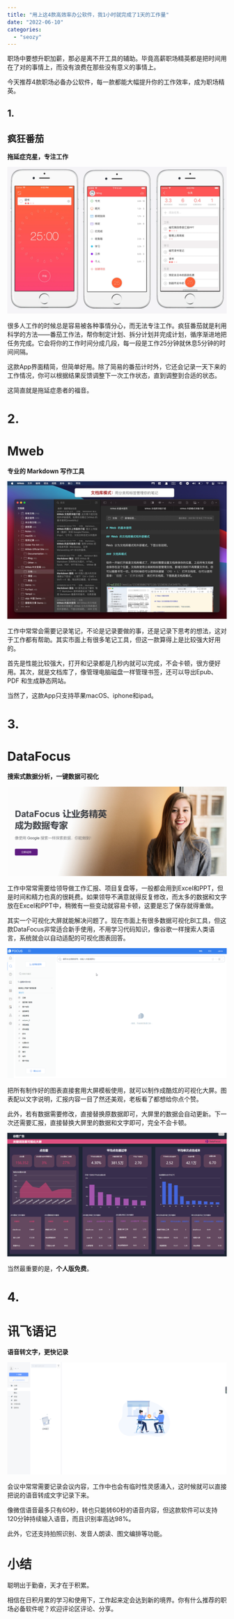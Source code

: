 ```yaml
---
title: "用上这4款高效率办公软件，我1小时就完成了1天的工作量"
date: "2022-06-10"
categories: 
  - "seozy"
---
```


职场中要想升职加薪，那必是离不开工具的辅助。毕竟高薪职场精英都是把时间用在了对的事情上，而没有浪费在那些没有意义的事情上。

今天推荐4款职场必备办公软件，每一款都能大幅提升你的工作效率，成为职场精英。

## **1.**

## **疯狂番茄**

**拖延症克星，专注工作**

![image.png](images/1654844447-image-png.png)

很多人工作的时候总是容易被各种事情分心，而无法专注工作。疯狂番茄就是利用科学的方法——番茄工作法，帮你制定计划、拆分计划并完成计划，循序渐进地把任务完成。它会将你的工作时间分成几段，每一段是工作25分钟就休息5分钟的时间间隔。

这款App界面精简，但简单好用。除了简易的番茄计时外，它还会记录一天下来的工作情况，你可以根据结果反馈调整下一次工作状态，直到调整到合适的状态。

这简直就是拖延症患者的福音。

# 2.

# Mweb

**专业的 Markdown 写作工具**

![image.png](images/1654844460-image-png.png)

工作中常常会需要记录笔记，不论是记录要做的事，还是记录下思考的想法，这对于工作都有帮助。其实市面上有很多笔记工具，但这一款算得上是比较强大好用的。

首先是性能比较强大，打开和记录都是几秒内就可以完成，不会卡顿，很方便好用。其次，就是文档库了，像管理电脑磁盘一样管理书签，还可以导出Epub、PDF 和生成静态网站。

当然了，这款App只支持苹果macOS、iphone和ipad。

# 3.

# DataFocus

**搜索式数据分析，一键数据可视化**

![1654675948(1).png](images/1654844484-16546759481-png.png)

工作中常常需要给领导做工作汇报、项目复盘等，一般都会用到Excel和PPT，但是时间和精力也真的很耗费。如果领导不满意就得反复修改，而太多的数据和文字放在Excel和PPT中，稍微有一些变动就容易卡顿，这要是忘了保存就得重做。

其实一个可视化大屏就能解决问题了。现在市面上有很多数据可视化BI工具，但这款DataFocus非常适合新手使用，不用学习代码知识，像谷歌一样搜索人类语言，系统就会以自动适配的可视化图表回答。

![image.png](images/1654844502-image-png.png)

把所有制作好的图表直接套用大屏模板使用，就可以制作成酷炫的可视化大屏。图表配以文字说明，汇报内容一目了然还美观，老板看了都想给你点个赞。

此外，若有数据需要修改，直接替换原数据即可，大屏里的数据会自动更新。下一次还需要汇报，直接替换大屏里的数据和文字即可，完全不会卡顿。

![image.png](images/1654844506-image-png.png)

当然最重要的是，**个人版免费**。

# 4.

# 讯飞语记

**语音转文字，更快记录**

![1654679800(1).png](images/1654844511-16546798001-png.png)

会议中常常需要记录会议内容，工作中也会有临时性灵感涌入，这时候就可以直接把说的语音转成文字记录下来。

像微信语音最多只有60秒，转也只能转60秒的语音内容，但这款软件可以支持120分钟持续输入语音，而且识别率高达98%。

此外，它还支持拍照识别、发音人朗读、图文编排等功能。

# **小结**

聪明出于勤奋，天才在于积累。

相信在日积月累的学习和使用下，工作起来定会达到新的境界。你有什么推荐的职场必备软件呢？欢迎评论区评论、分享。
